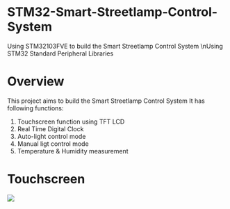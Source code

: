 # STM32-Smart-Streetlamp-Control-System
Using STM32103FVE to build the Smart Streetlamp Control System
\nUsing STM32 Standard Peripheral Libraries

# Overview
This project aims to build the Smart Streetlamp Control System
It has following functions:
1. Touchscreen function using TFT LCD
2. Real Time Digital Clock
3. Auto-light control mode
4. Manual ligt control mode
5. Temperature & Humidity measurement

# Touchscreen
<img src= "https://user-images.githubusercontent.com/72503871/101474051-8cc3ae00-3985-11eb-8ae1-3368b6ee2725.jpg">




